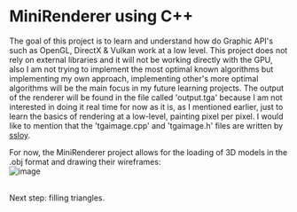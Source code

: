 # MiniRenderer using C++
The goal of this project is to learn and understand how do Graphic API's such as OpenGL, DirectX & Vulkan work at a low level.
This project does not rely on external libraries and it will not be working directly with the GPU, also I am not trying to implement the most optimal known algorithms but implementing my own approach, implementing other's more optimal algorithms will be the main focus in my future learning projects. The output of the renderer will be found in the file called
'output.tga' because I am not interested in doing it real time for now as it is, as I mentioned earlier, just to learn the basics of rendering at a low-level, painting pixel per pixel.
I would like to mention that the 'tgaimage.cpp' and 'tgaimage.h' files are written by [ssloy](https://github.com/ssloy).


For now, the MiniRenderer project allows for the loading of 3D models in the .obj format and drawing their wireframes:
<br />
![image](https://github.com/iago-cpalmer/MiniRenderer/assets/68129919/98d09de6-6acb-40dc-922c-ac1326c2559d)

<br />
Next step: filling triangles.

